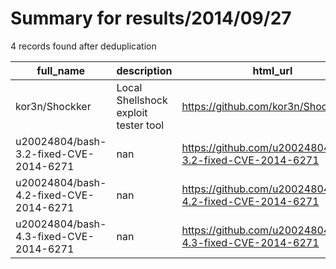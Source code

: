 
# Summary for results/2014/09/27
    
4 records found after deduplication

| full_name | description | html_url | matched_list | matched_count | pushed_at | size | stargazers_count | language | forks_count |
|----------------------------------------|--------------------------------------|-----------------------------------------------------------|----------------|-----------------|---------------------------|--------|--------------------|------------|---------------|
| kor3n/Shockker | Local Shellshock exploit tester tool | https://github.com/kor3n/Shockker | ['exploit'] | 1 | 2014-09-27 18:23:10+00:00 | 128 | 0 | Python | 0 |
| u20024804/bash-3.2-fixed-CVE-2014-6271 | nan | https://github.com/u20024804/bash-3.2-fixed-CVE-2014-6271 | ['cve-2'] | 1 | 2014-09-27 22:21:05+00:00 | 2828 | 0 | C | 0 |
| u20024804/bash-4.2-fixed-CVE-2014-6271 | nan | https://github.com/u20024804/bash-4.2-fixed-CVE-2014-6271 | ['cve-2'] | 1 | 2014-09-27 22:38:32+00:00 | 6616 | 0 | C | 0 |
| u20024804/bash-4.3-fixed-CVE-2014-6271 | nan | https://github.com/u20024804/bash-4.3-fixed-CVE-2014-6271 | ['cve-2'] | 1 | 2014-09-27 22:58:11+00:00 | 7372 | 0 | C | 0 |
